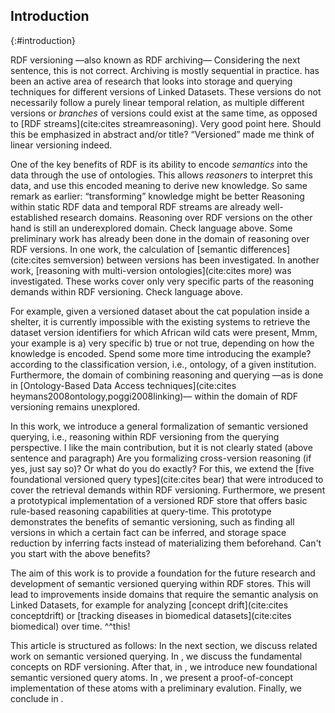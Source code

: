 ## Introduction
{:#introduction}

RDF versioning —also known as RDF archiving—
<span class="comment" data-author="MVS">Considering the next sentence, this is not correct. Archiving is mostly sequential in practice.</span>
has been an active area of research
that looks into storage and querying techniques for different versions of Linked Datasets.
These versions do not necessarily follow a purely linear temporal relation,
as multiple different versions or _branches_ of versions could exist at the same time,
as opposed to [RDF streams](cite:cites streamreasoning).
<span class="comment" data-author="RV">Very good point here. Should this be emphasized in abstract and/or title? <q>Versioned</q> made me think of linear versioning indeed.</span>

One of the key benefits of RDF is its ability to encode _semantics_ into the data through the use of ontologies.
This allows _reasoners_ to interpret this data, and use this encoded meaning to derive new knowledge.
<span class="comment" data-author="RV">So same remark as earlier: <q>transforming</q> knowledge might be better</span>
Reasoning within static RDF data and temporal RDF streams are already well-established research domains.
Reasoning over RDF versions on the other hand is still an underexplored domain.
<span class="comment" data-author="MVS">Check language above.</span>
Some preliminary work has already been done in the domain of reasoning over RDF versions.
In one work, the calculation of [semantic differences](cite:cites semversion) between versions has been investigated.
In another work, [reasoning with multi-version ontologies](cite:cites more) was investigated.
These works cover only very specific parts of the reasoning demands within RDF versioning.
<span class="comment" data-author="MVS">Check language above.</span>

For example, given a versioned dataset about the cat population inside a shelter,
it is currently impossible with the existing systems to retrieve the dataset version identifiers for which African wild cats were present,
<span class="comment" data-author="RV">Mmm, your example is a) very specific b) true or not true, depending on how the knowledge is encoded. Spend some more time introducing the example?</span>
according to the classification version, i.e., ontology, of a given institution.
Furthermore, the domain of combining reasoning and querying
—as is done in [Ontology-Based Data Access techniques](cite:cites heymans2008ontology,poggi2008linking)—
within the domain of RDF versioning remains unexplored.

In this work, we introduce a general formalization of semantic versioned querying,
i.e., reasoning within RDF versioning from the querying perspective.
<span class="comment" data-author="MVS">I like the main contribution, but it is not clearly stated (above sentence and paragraph) Are you formalizing cross-version reasoning (if yes, just say so)? Or what do you do exactly?</span>
For this, we extend the [five foundational versioned query types](cite:cites bear) that were introduced
to cover the retrieval demands within RDF versioning.
Furthermore, we present a prototypical implementation of a versioned RDF store
that offers basic rule-based reasoning capabilities at query-time.
This prototype demonstrates the benefits of semantic versioning,
such as finding all versions in which a certain fact can be inferred,
and storage space reduction by inferring facts instead of materializing them beforehand.
<span class="comment" data-author="MVS">Can't you start with the above benefits?</span>

The aim of this work is to provide a foundation
for the future research and development of semantic versioned querying within RDF stores.
This will lead to improvements inside domains that require the semantic analysis on Linked Datasets,
for example for analyzing [concept drift](cite:cites conceptdrift)
or [tracking diseases in biomedical datasets](cite:cites biomedical) over time.
<span class="comment" data-author="RV">^^this!</span>

This article is structured as follows:
In the next section, we discuss related work on semantic versioned querying.
In [](#fundamentals), we discuss the fundamental concepts on RDF versioning.
After that, in [](#querying), we introduce new foundational semantic versioned query atoms.
In [](#demo), we present a proof-of-concept implementation of these atoms with a preliminary evalution.
Finally, we conclude in [](#conclusions).
